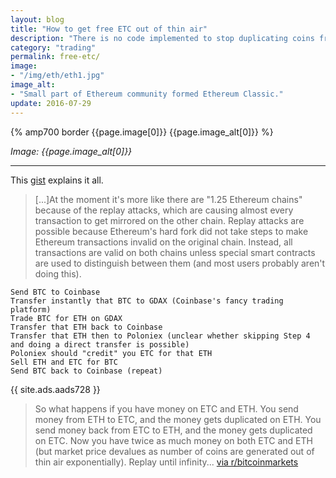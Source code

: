 ```yaml
---
layout: blog
title: "How to get free ETC out of thin air"
description: "There is no code implemented to stop duplicating coins from one chain to another. Free money!"
category: "trading"
permalink: free-etc/
image:
- "/img/eth/eth1.jpg"
image_alt:
- "Small part of Ethereum community formed Ethereum Classic."
update: 2016-07-29
---
```


{% amp700 border {{page.image[0]}} {{page.image_alt[0]}} %}

_Image: {{page.image_alt[0]}}_

________________________

This [gist](https://gist.github.com/taoeffect/c910ebb16d9f6d248e9f1f3c6e10b1b8) explains it all.

> [...]At the moment it's more like there are "1.25 Ethereum chains" because of the replay attacks, which are causing almost every transaction to get mirrored on the other chain. Replay attacks are possible because Ethereum's hard fork did not take steps to make Ethereum transactions invalid on the original chain. Instead, all transactions are valid on both chains unless special smart contracts are used to distinguish between them (and most users probably aren't doing this).


```
Send BTC to Coinbase
Transfer instantly that BTC to GDAX (Coinbase's fancy trading platform)
Trade BTC for ETH on GDAX
Transfer that ETH back to Coinbase
Transfer that ETH then to Poloniex (unclear whether skipping Step 4 and doing a direct transfer is possible)
Poloniex should "credit" you ETC for that ETH
Sell ETH and ETC for BTC
Send BTC back to Coinbase (repeat)
```

{{ site.ads.aads728 }}


> So what happens if you have money on ETC and ETH. You send money from ETH to ETC, and the money gets duplicated on ETH. You send money back from ETC to ETH, and the money gets duplicated on ETC. Now you have twice as much money on both ETC and ETH (but market price devalues as number of coins are generated out of thin air exponentially). Replay until infinity... [via r/bitcoinmarkets](https://www.reddit.com/r/BitcoinMarkets/comments/4uysor/daily_discussion_thursday_july_28_2016/d5v9dc5)
